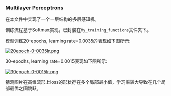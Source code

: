 ### Multilayer Perceptrons

在本文件中实现了一个一层结构的多层感知机。

训练流程基于Softmax实现，已封装在`My_training_functions`文件夹下。

模型训练20-epochs, learning rate=0.0035的表现如下图所示:

[![20epoch-0-0035lr.png](https://i.postimg.cc/V6CgPrRK/20epoch-0-0035lr.png)](https://postimg.cc/47XVz3jc)

30-epochs, learning rate=0.0015表现如下图所示:

[![30epoch-0-0015lr.png](https://i.postimg.cc/fLnXXHcv/30epoch-0-0015lr.png)](https://postimg.cc/xk5cV3Fk)

猜测图片在高维流形上loss的形状存在多个局部最小值，学习率较大导致在几个局部最优之间跳跃。
